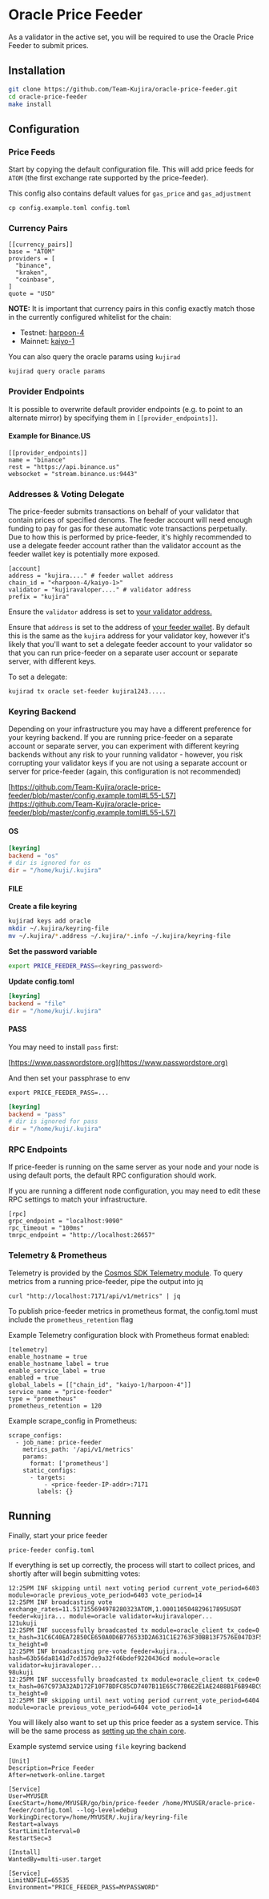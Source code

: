 # Oracle Price Feeder

As a validator in the active set, you will be required to use the Oracle Price Feeder to submit prices.

## Installation

```bash
git clone https://github.com/Team-Kujira/oracle-price-feeder.git
cd oracle-price-feeder
make install
```

## Configuration

### Price Feeds

Start by copying the default configuration file. This will add price feeds for `ATOM` (the first exchange rate supported by the price-feeder).

This config also contains default values for `gas_price` and `gas_adjustment`

```
cp config.example.toml config.toml
```

### Currency Pairs

```
[[currency_pairs]]
base = "ATOM"
providers = [
  "binance",
  "kraken",
  "coinbase",
]
quote = "USD"
```

**NOTE:** It is important that currency pairs in this config exactly match those in the currently configured whitelist for the chain:

* Testnet: [harpoon-4](https://lcd.harpoon.kujira.setten.io/oracle/params)
* Mainnet: [kaiyo-1](https://lcd.kaiyo.kujira.setten.io/oracle/params)

You can also query the oracle params using `kujirad`

```
kujirad query oracle params
```

### Provider Endpoints

It is possible to overwrite default provider endpoints (e.g. to point to an alternate mirror) by specifying them in `[[provider_endpoints]]`.

#### Example for Binance.US

```
[[provider_endpoints]]
name = "binance"
rest = "https://api.binance.us"
websocket = "stream.binance.us:9443"
```

### Addresses & Voting Delegate

The price-feeder submits transactions on behalf of your validator that contain prices of specified denoms. The feeder account will need enough funding to pay for gas for these automatic vote transactions perpetually. Due to how this is performed by price-feeder, it's highly recommended to use a delegate feeder account rather than the validator account as the feeder wallet key is potentially more exposed.

```
[account]
address = "kujira...." # feeder wallet address
chain_id = "<harpoon-4/kaiyo-1>"
validator = "kujiravaloper...." # validator address
prefix = "kujira"
```

Ensure the `validator` address is set to [your validator address.](https://github.com/Team-Kujira/oracle-price-feeder/blob/master/config.example.toml#L52)

Ensure that `address` is set to the address of [your feeder wallet](https://github.com/Team-Kujira/oracle-price-feeder/blob/master/config.example.toml#L50). By default this is the same as the `kujira` address for your validator key, however it's likely that you'll want to set a delegate feeder account to your validator so that you can run price-feeder on a separate user account or separate server, with different keys.

To set a delegate:

```
kujirad tx oracle set-feeder kujira1243.....
```

### Keyring Backend

Depending on your infrastructure you may have a different preference for your keyring backend. If you are running price-feeder on a separate account or separate server, you can experiment with different keyring backends without any risk to your running validator - however, you risk corrupting your validator keys if you are not using a separate account or server for price-feeder (again, this configuration is not recommended)

[https://github.com/Team-Kujira/oracle-price-feeder/blob/master/config.example.toml#L55-L57](https://github.com/Team-Kujira/oracle-price-feeder/blob/master/config.example.toml#L55-L57)

#### OS

```toml
[keyring]
backend = "os"
# dir is ignored for os
dir = "/home/kuji/.kujira"
```

#### FILE

**Create a file keyring**

```bash
kujirad keys add oracle
mkdir ~/.kujira/keyring-file
mv ~/.kujira/*.address ~/.kujira/*.info ~/.kujira/keyring-file
```

**Set the password variable**

```bash
export PRICE_FEEDER_PASS=<keyring_password>
```

**Update config.toml**

```toml
[keyring]
backend = "file"
dir = "/home/kuji/.kujira"
```

#### PASS

You may need to install `pass` first:

[https://www.passwordstore.org](https://www.passwordstore.org)

And then set your passphrase to env

```
export PRICE_FEEDER_PASS=...  
```

```toml
[keyring]
backend = "pass"
# dir is ignored for pass
dir = "/home/kuji/.kujira"
```

### RPC Endpoints

If price-feeder is running on the same server as your node and your node is using default ports, the default RPC configuration should work.

If you are running a different node configuration, you may need to edit these RPC settings to match your infrastructure.

```
[rpc]
grpc_endpoint = "localhost:9090"
rpc_timeout = "100ms"
tmrpc_endpoint = "http://localhost:26657"
```

### Telemetry & Prometheus

Telemetry is provided by the [Cosmos SDK Telemetry module](https://github.com/cosmos/cosmos-sdk/blob/main/docs/core/telemetry.md). To query metrics from a running price-feeder, pipe the output into jq

`curl "http://localhost:7171/api/v1/metrics" | jq`

To publish price-feeder metrics in prometheus format, the config.toml must include the `prometheus_retention` flag

Example Telemetry configuration block with Prometheus format enabled:

```
[telemetry]
enable_hostname = true
enable_hostname_label = true
enable_service_label = true
enabled = true
global_labels = [["chain_id", "kaiyo-1/harpoon-4"]]
service_name = "price-feeder"
type = "prometheus"
prometheus_retention = 120
```

Example scrape\_config in Prometheus:

```
scrape_configs:
  - job_name: price-feeder
    metrics_path: '/api/v1/metrics'
    params:
      format: ['prometheus']
    static_configs:
      - targets:
          - <price-feeder-IP-addr>:7171
        labels: {}
```

## Running

Finally, start your price feeder

```
price-feeder config.toml
```

If everything is set up correctly, the process will start to collect prices, and shortly after will begin submitting votes:

```
12:25PM INF skipping until next voting period current_vote_period=6403 module=oracle previous_vote_period=6403 vote_period=14
12:25PM INF broadcasting vote exchange_rates=11.517155694978280323ATOM,1.000110504829617895USDT feeder=kujira... module=oracle validator=kujiravaloper...
121ukuji
12:25PM INF successfully broadcasted tx module=oracle_client tx_code=0 tx_hash=31C6C40EA72850CE650A0D6B776533D2A631C1E2763F30BB13F7576E047D3F5F tx_height=0
12:25PM INF broadcasting pre-vote feeder=kujira... hash=63b56da8141d7cd357de9a32f46bdef9220436cd module=oracle validator=kujiravaloper...
98ukuji
12:25PM INF successfully broadcasted tx module=oracle_client tx_code=0 tx_hash=067C973A32AD172F10F7BDFC85CD7407B11E65C77B6E2E1AE2488B1F6B94BC9B tx_height=0
12:25PM INF skipping until next voting period current_vote_period=6404 module=oracle previous_vote_period=6404 vote_period=14
```

You will likely also want to set up this price feeder as a system service. This will be the same process as [setting up the chain core](./#register-the-node-as-a-service).

Example systemd service using `file` keyring backend

```
[Unit]
Description=Price Feeder
After=network-online.target

[Service]
User=MYUSER
ExecStart=/home/MYUSER/go/bin/price-feeder /home/MYUSER/oracle-price-feeder/config.toml --log-level=debug
WorkingDirectory=/home/MYUSER/.kujira/keyring-file
Restart=always
StartLimitInterval=0
RestartSec=3

[Install]
WantedBy=multi-user.target

[Service]
LimitNOFILE=65535
Environment="PRICE_FEEDER_PASS=MYPASSWORD"
```

